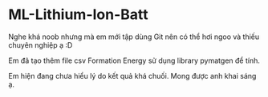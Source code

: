# ML-Lithium-Ion-Batt
Nghe khá noob nhưng mà em mới tập dùng Git nên có thể hơi ngoo và thiếu chuyên nghiệp ạ :D

Em đã tạo thêm file csv Formation Energy sử dụng library pymatgen để tính.

Em hiện đang chưa hiểu lý do kết quả khá chuối. Mong được anh khai sáng ạ.
